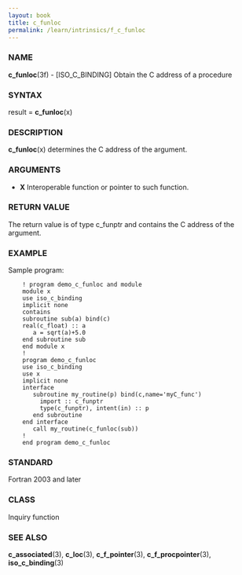```yaml
---
layout: book
title: c_funloc
permalink: /learn/intrinsics/f_c_funloc
---
```

### NAME

**c\_funloc**(3f) - \[ISO\_C\_BINDING\] Obtain the C
address of a procedure

### SYNTAX

result = **c\_funloc**(x)

### DESCRIPTION

**c\_funloc**(x) determines the C address of the argument.

### ARGUMENTS

  - **X**
    Interoperable function or pointer to such function.

### RETURN VALUE

The return value is of type c\_funptr and contains the C address of the
argument.

### EXAMPLE

Sample program:

```
    ! program demo_c_funloc and module
    module x
    use iso_c_binding
    implicit none
    contains
    subroutine sub(a) bind(c)
    real(c_float) :: a
       a = sqrt(a)+5.0
    end subroutine sub
    end module x
    !
    program demo_c_funloc
    use iso_c_binding
    use x
    implicit none
    interface
       subroutine my_routine(p) bind(c,name='myC_func')
         import :: c_funptr
         type(c_funptr), intent(in) :: p
       end subroutine
    end interface
       call my_routine(c_funloc(sub))
    !
    end program demo_c_funloc
```

### STANDARD

Fortran 2003 and later

### CLASS

Inquiry function

### SEE ALSO

**c\_associated**(3), **c\_loc**(3), **c\_f\_pointer**(3),
**c\_f\_procpointer**(3), **iso\_c\_binding**(3)
